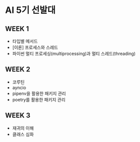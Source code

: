 # AI 5기 선발대


## WEEK 1
- 타입별 메서드
- [이론] 프로세스와 스레드
- 파이썬 멀티 프로세싱(multiprocessing)과 멀티 스레드(threading)

## WEEK 2
- 코루틴
- ayncio
- pipenv을 활용한 패키지 관리
- poetry를 활용한 패키지 관리

## WEEK 3
- 재귀의 이해
- 클래스 심화
